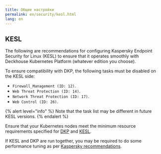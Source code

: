 ```yaml
---
title: Общие настройки
permalink: en/security/kesl.html
lang: en
---
```


## KESL

The following are recommendations for configuring Kaspersky Endpoint Security for Linux (KESL) to ensure that it operates smoothly with Deckhouse Kubernetes Platform (whatever edition you choose).

To ensure compatibility with DKP, the following tasks must be disabled on the KESL side:

- `Firewall_Management (ID: 12)`.
- `Web Threat Protection (ID: 14)`.
- `Network Threat Protection (ID: 17)`.
- `Web Control (ID: 26)`.

{% alert level="info" %}
Note that the task list may be different in future KESL versions.
{% endalert %}

Ensure that your Kubernetes nodes meet the minimum resource requirements specified for [DKP](https://deckhouse.io/products/kubernetes-platform/guides/production.html#resource-requirements) and [KESL](https://support.kaspersky.com/KES4Linux/12.1.0/en-US/197642.htm).

If KESL and DKP are run together, you may be required to do some performance tuning as per [Kaspersky recommendations](https://support.kaspersky.com/KES4Linux/12.1.0/en-US/206054.htm).
